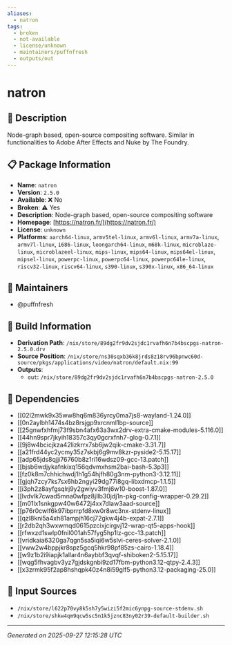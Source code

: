 ```yaml
---
aliases:
  - natron
tags:
  - broken
  - not-available
  - license/unknown
  - maintainers/puffnfresh
  - outputs/out
---
```


# natron

## 📝 Description

Node-graph based, open-source compositing software. Similar in
functionalities to Adobe After Effects and Nuke by The Foundry.


## 📋 Package Information

- **Name**: `natron`
- **Version**: `2.5.0`
- **Available**: ❌ No
- **Broken**: ⚠️ Yes
- **Description**: Node-graph based, open-source compositing software
- **Homepage**: [https://natron.fr/](https://natron.fr/)
- **License**: `unknown`
- **Platforms**: `aarch64-linux`, `armv5tel-linux`, `armv6l-linux`, `armv7a-linux`, `armv7l-linux`, `i686-linux`, `loongarch64-linux`, `m68k-linux`, `microblaze-linux`, `microblazeel-linux`, `mips-linux`, `mips64-linux`, `mips64el-linux`, `mipsel-linux`, `powerpc-linux`, `powerpc64-linux`, `powerpc64le-linux`, `riscv32-linux`, `riscv64-linux`, `s390-linux`, `s390x-linux`, `x86_64-linux`
## 👥 Maintainers

- @puffnfresh


## 🔧 Build Information

- **Derivation Path**: `/nix/store/89dg2fr9dv2sjdc1rvafh6n7b4bscpgs-natron-2.5.0.drv`
- **Source Position**: `/nix/store/ns30sqxb36k8jrds8z18rv96bpnwc60d-source/pkgs/applications/video/natron/default.nix:99`
- **Outputs**:
  - `out`:  `/nix/store/89dg2fr9dv2sjdc1rvafh6n7b4bscpgs-natron-2.5.0`

## 🔗 Dependencies

- [[02l2mwk9x35ww8hq6m836yrcy0ma7js8-wayland-1.24.0]]
- [[0n2aylbh1474s4bz8rsjgp9xrcnml1bp-source]]
- [[25gnwfxhfmj73f9sbn4afx63a3wx2drv-extra-cmake-modules-5.116.0]]
- [[44hn9spr7jkyih18357c3qy0gcrxfnh7-glog-0.7.1]]
- [[9j8w4bcicjkza42lizkrrx7sb6jw2qik-cmake-3.31.7]]
- [[a21frd44yc2ycmy35z7skbj6g9mv8kzr-pyside2-5.15.17]]
- [[adp65jds8qjji76760b8z1ri16wdsz09-gcc-13.patch]]
- [[bjsb6wdjykafnkixq156qdvmxhsm2bai-bash-5.3p3]]
- [[fz0k8m7chhichwdj1h1g54hjfh80g3nm-python3-3.12.11]]
- [[gjqh7zcy7ks7sx6hb2ngyi29dg77i8gq-libxdmcp-1.1.5]]
- [[i3ph2z8ayfgsqlrj9y2gwiyv3fmj6w10-boost-1.87.0]]
- [[lvdvlk7cwad5mna0wfpz8jllb30jdj1n-pkg-config-wrapper-0.29.2]]
- [[m01lx1snkgpw40w6472j4xx7dlaw3aad-source]]
- [[p76r0cwlf6k97ibprrpfd8xw0r8wc3nx-stdenv-linux]]
- [[qzl8kni5a4xh81ampjh16cj72gkw4j4b-expat-2.7.1]]
- [[r2db2qh3wxwmqd0615pzcixjcirgvj12-wrap-qt5-apps-hook]]
- [[rfwxzd1swlp0fnil001ah57fyg5hp1lz-gcc-13.patch]]
- [[vridkaia6320ga7qgn5sa5iqi6w5slvi-ceres-solver-2.1.0]]
- [[vww2w4bppjkr8spz5gcq5hkr98pf85zs-cairo-1.18.4]]
- [[w9z1b2i9iapjk1allar4n6aybbf3qvqf-shiboken2-5.15.17]]
- [[wqg5fhvagbv3yz7gjdskgnbi9zd17fbm-python3.12-qtpy-2.4.3]]
- [[x3zrmk95f2ap8hshqpk40z4n8i59glf5-python3.12-packaging-25.0]]

## 📁 Input Sources

- `/nix/store/l622p70vy8k5sh7y5wizi5f2mic6ynpg-source-stdenv.sh`
- `/nix/store/shkw4qm9qcw5sc5n1k5jznc83ny02r39-default-builder.sh`

---
*Generated on 2025-09-27 12:15:28 UTC*
